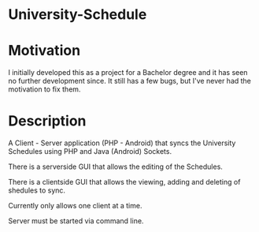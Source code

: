 University-Schedule
===================

Motivation
=====
I initially developed this as a project for a Bachelor degree and it has seen no further development since.
It still has a few bugs, but I've never had the motivation to fix them.


Description
=====
A Client - Server application (PHP - Android) that syncs the University Schedules using PHP and Java (Android) Sockets.

There is a serverside GUI that allows the editing of the Schedules.

There is a clientside GUI that allows the viewing, adding and deleting of shedules to sync.


Currently only allows one client at a time.

Server must be started via command line.
